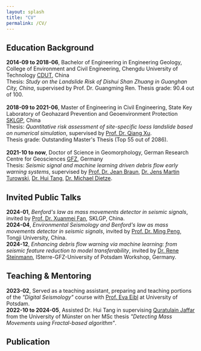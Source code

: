 ```yaml
---
layout: splash
title: "CV"
permalink: /CV/
---
```


## Education Background
**2014-09 to 2018-06**, Bachelor of Engineering in Engineering Geology, College of Environment and Civil Engineering, Chengdu University of Technology [CDUT](https://www.cdut.edu.cn/en/), China <br>
Thesis: _Study on the Landslide Risk of Dishui Shan Zhuang in Guanghan City, China_, supervised by Prof. Dr. Guangming Ren. Thesis grade: 90.4 out of 100. <br>
<br>
**2018-09 to 2021-06**, Master of Engineering in Civil Engineering, State Key Laboratory of Geohazard Prevention and Geoenvironment Protection [SKLGP](https://en.sklgp.cdut.edu.cn/), China <br>
Thesis: _Quantitative risk assessment of site-specific loess landslide based on numerical simulation_, supervised by [Prof. Dr. Qiang Xu](https://www.researchgate.net/profile/Qiang-Xu). <br>
Thesis grade: Outstanding Master's Thesis (Top 55 out of 2086). <br>
<br>
**2021-10 to now**, Doctor of Science in Geomorphology, German Research Centre for Geosciences [GFZ](https://www.gfz-potsdam.de/en/), Germany <br>
Thesis: _Seismic signal and machine learning driven debris flow early warning systems_, supervised by [Prof. Dr. Jean Braun](https://www.gfz-potsdam.de/en/staff/jean.braun/sec47), [Dr. Jens Martin Turowski](https://www.gfz-potsdam.de/en/staff/jens.turowski/sec46), [Dr. Hui Tang](https://www.gfz-potsdam.de/en/staff/hui.tang/sec47), [Dr. Michael Dietze](https://www.uni-goettingen.de/en/660821.html).
<br>

## Invited Public Talks
**2024-01**, _Benford's law as mass movements detector in seismic signals_, invited by [Prof. Dr. Xuanmei Fan](https://scholar.google.nl/citations?user=-GxqPOEAAAAJ&hl=en), SKLGP, China.
<br>
**2024-04**, _Environmental Seismology and Benford's law as mass movements detector in seismic signals_, invited by [Prof. Dr. Ming Peng](https://faculty-civileng.tongji.edu.cn/pengming/en/index.htm), Tongji University, China.
<br>
**2024-12**, _Enhancing debris flow warning via machine learning: from seismic feature reduction to model transferability_, invited by [Dr. Rene Steinmann](https://scholar.google.nl/citations?user=x8-5l6MAAAAJ&hl=en&oi=ao), ISterre-GFZ-University of Potsdam Workshop, Germany.
<br>

## Teaching & Mentoring
**2023-02**, Served as a teaching assistant, preparing and teaching portions of the _"Digital Seismology"_ course with [Prof. Eva Eibl](https://www.uni-potsdam.de/de/geo/institut/mitarbeiter/eibl-eva) at University of Potsdam.
<br>
**2022-10 to 2024-05**,	Assisted Dr. Hui Tang in supervising [Quratulain Jaffar](https://www.researchgate.net/profile/Quratulain-Jaffar-2) from the University of Münster on her MSc thesis _"Detecting Mass Movements using Fractal-based algorithm"_.
<br>

## Publication



